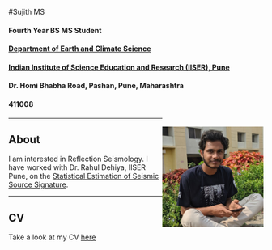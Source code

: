 
#Sujith MS
#### Fourth Year BS MS Student
#### [Department of Earth and Climate Science](https://www.iiserpune.ac.in/research/departments/earth-and-climate-science)
#### [Indian Institute of Science Education and Research (IISER), Pune](https://www.iiserpune.ac.in/)
#### Dr. Homi Bhabha Road, Pashan, Pune, Maharashtra
#### 411008
  
<p style="text-align:left;">  
  <span style="float:right;"> <br>
  <img src="media/profile.jpg" width="200" />
  </span>
</p>
 
***
 
## About
I am interested in Reflection Seismology. I have worked with Dr. Rahul Dehiya, IISER Pune, on the [Statistical Estimation of Seismic Source Signature](./research/source_signature/source_est.md).

***

## CV
Take a look at my CV [here](./CV.md)
